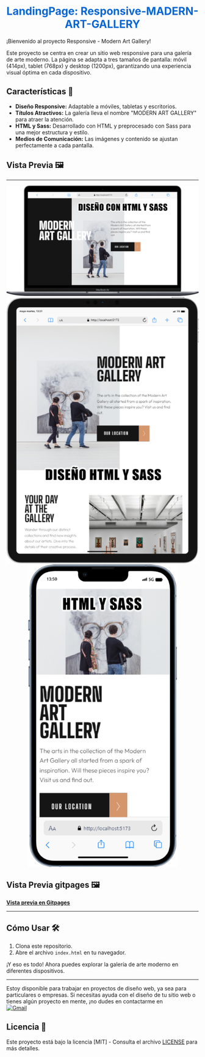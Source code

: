 <h1 align="center" style="color: #0366d6;">
   LandingPage: Responsive-MADERN-ART-GALLERY
</h1>

¡Bienvenido al proyecto Responsive - Modern Art Gallery!

Este proyecto se centra en crear un sitio web responsive para una galería de arte moderno. La página se adapta a tres tamaños de pantalla: móvil (414px), tablet (768px) y desktop (1200px), garantizando una experiencia visual óptima en cada dispositivo.

## Características 🚀

- **Diseño Responsive:** Adaptable a móviles, tabletas y escritorios.
- **Títulos Atractivos:** La galería lleva el nombre "MODERN ART GALLERY" para atraer la atención.
- **HTML y Sass:** Desarrollado con HTML y preprocesado con Sass para una mejor estructura y estilo.
- **Medios de Comunicación:** Las imágenes y contenido se ajustan perfectamente a cada pantalla.

## Vista Previa 🖼️
---
<div align="center">
  <img src="/img/Macbook-Air.png" alt="vista Macbook"/>
</div>
<div align="center">
  <img src="/img/iPad-PRO-11.png" alt="vista iPad-PRO-11"/>
</div>
<div align="center">
  <img src="/img/iPhone-13-PRO.png" alt="Vista /iPhone-13-PRO"/>
</div>

## Vista Previa gitpages 🖼️
[**Vista previa en Gitpages**](https://estherchucortes.github.io/Responsive-Madern.Art.Gallery/)


---

## Cómo Usar 🛠️

1. Clona este repositorio.
2. Abre el archivo `index.html` en tu navegador.

¡Y eso es todo! Ahora puedes explorar la galería de arte moderno en diferentes dispositivos.


---

Estoy disponible para trabajar en proyectos de diseño web, ya sea para particulares o empresas. Si necesitas ayuda con el diseño de tu sitio web o tienes algún proyecto en mente, ¡no dudes en contactarme en 
<br>
[![Gmail](https://img.shields.io/badge/Email%20personal-white?style=for-the-badge&logo=gmail&logoColor=white&label=esttherchu13%40hotmail.com&labelColor=black&color=%23EA4335)](mailto:estherchu13@hotmail.com)


## Licencia 📜

Este proyecto está bajo la licencia [MIT] - Consulta el archivo [LICENSE](LICENSE) para más detalles.

